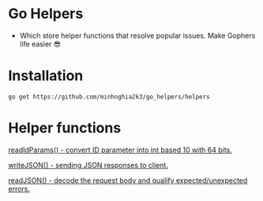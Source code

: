 # Go Helpers
- Which store helper functions that resolve popular issues. Make Gophers life easier 😎

# Installation
    go get https://github.com/minhnghia2k3/go_helpers/helpers

# Helper functions
[readIdParams()  - convert ID parameter into int based 10 with 64 bits.](https://github.com/minhnghia2k3/go_helpers/blob/master/cmd/api/helpers.go#L15)

[writeJSON() - sending JSON responses to client.](https://github.com/minhnghia2k3/go_helpers/blob/master/cmd/api/helpers.go#L46)

[readJSON() - decode the request body and qualify expected/unexpected errors.](https://github.com/minhnghia2k3/go_helpers/blob/master/cmd/api/helpers.go#L87)
